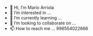 - 👋 Hi, I’m Mario Arriola
- 👀 I’m interested in ...
- 🌱 I’m currently learning ...
- 💞️ I’m looking to collaborate on ...
- 📫 How to reach me ... 996554022666

<!---
ARRIOLALEO/ARRIOLALEO is a ✨ special ✨ repository because its `README.md` (this file) appears on your GitHub profile.
You can click the Preview link to take a look at your changes.
--->
